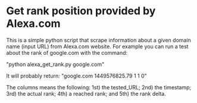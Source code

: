 # Get rank position provided by Alexa.com

This is a simple python script that scrape information about a given domain name (input URL) from Alexa.com website. For example you can run a test about the rank of google.com with the command:

"python alexa_get_rank.py google.com" 

It will probably return:
"google.com 1449576825.79 1 1 0"

The columns means the following:
1st) the tested_URL; 
2nd) the timestamp; 
3rd) the actual rank; 
4th) a reached rank; and 
5th) the rank delta.




